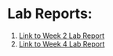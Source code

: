 # Lab Reports:

1. [Link to Week 2 Lab Report](https://briifernandez.github.io/cse15l-lab-reports/lab-report-1.html)
2. [Link to Week 4 Lab Report](https://briifernandez.github.io/cse15l-lab-reports/lab-report-2.html)


